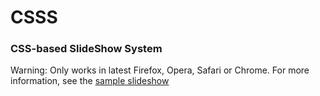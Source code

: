 # CSSS
### CSS-based SlideShow System

Warning: Only works in latest Firefox, Opera, Safari or Chrome.
For more information, see the [sample slideshow](http://lea.verou.me/csss/sample-slideshow.html) 
